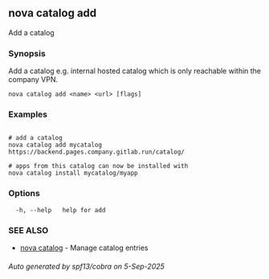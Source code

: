 ## nova catalog add

Add a catalog

### Synopsis

Add a catalog e.g. internal hosted catalog which is only reachable within the company VPN.

```
nova catalog add <name> <url> [flags]
```

### Examples

```

# add a catalog
nova catalog add mycatalog https://backend.pages.company.gitlab.run/catalog/

# apps from this catalog can now be installed with
nova catalog install mycatalog/myapp

```

### Options

```
  -h, --help   help for add
```

### SEE ALSO

* [nova catalog](nova_catalog.md)	 - Manage catalog entries

###### Auto generated by spf13/cobra on 5-Sep-2025
